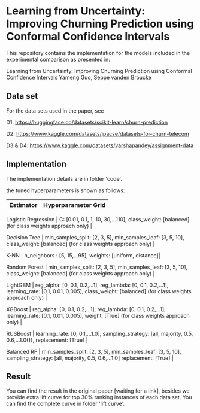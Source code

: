 # Learning from Uncertainty: Improving Churning Prediction using Conformal Confidence Intervals


This repository contains the implementation for the models included in the experimental comparison as presented in:

Learning from Uncertainty: Improving Churning Prediction using Conformal Confidence Intervals Yameng Guo, Seppe vanden Broucke

## Data set 

For the data sets used in the paper, see

D1: https://huggingface.co/datasets/scikit-learn/churn-prediction

D2: https://www.kaggle.com/datasets/jpacse/datasets-for-churn-telecom

D3 & D4: https://www.kaggle.com/datasets/varshapandey/assignment-data 

## Implementation 
The implementation details are in folder 'code'.

the tuned hyperparameters is shown as follows:

| Estimator |  Hyperparameter Grid |
| --- | --- |

 Logistic Regression  |  C: [0.01, 0.1, 1, 10, 30,...110], class_weight: [balanced] (for class weights approach only)  | 
        
Decision Tree   |  min_samples_split: [2, 3, 5], min_samples_leaf: [3, 5, 10], class_weight: [balanced] (for class weights approach only) | 

K-NN |  n_neighbors : [5, 15,...95],  weights: [uniform, distance]| 

Random Forest   |  min_samples_split: [2, 3, 5], min_samples_leaf: [3, 5, 10], class_weight: [balanced] (for class weights approach only) | 

LightGBM   |  reg_alpha: [0, 0.1, 0.2,...1], reg_lambda: [0, 0.1, 0.2,...1], learning_rate: [0.1, 0.01, 0.005], class_weight: [balanced] (for class weights approach only)  | 

XGBoost    |  reg_alpha: [0, 0.1, 0.2,...1],  reg_lambda: [0, 0.1, 0.2,...1], learning_rate: [0.1, 0.01, 0.005], weight: [True] (for class weights approach only) | 

RUSBoost    |  learning_rate: [0, 0.1,...1.0], sampling_strategy: [all, majority, 0.5, 0.6,...1.0{]}, replacement: [True] | 

Balanced RF  |  min_samples_split: [2, 3, 5], min_samples_leaf: [3, 5, 10], sampling_strategy: [all, majority, 0.5, 0.6,...1.0] replacement: [True] | 


## Result
You can find the result in the original paper [waiting for a link], besides we provide extra lift curve for top 30% ranking instances of each data set. You can find the complete curve in folder 'lift curve'.

